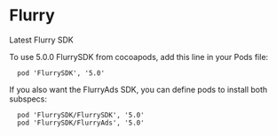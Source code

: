 Flurry
======

Latest Flurry SDK

To use 5.0.0 FlurrySDK from cocoapods, add this line in your Pods file:

```
  pod 'FlurrySDK', '5.0'
```


If you also want the FlurryAds SDK, you can define pods to install both subspecs:

```
  pod 'FlurrySDK/FlurrySDK', '5.0'
  pod 'FlurrySDK/FlurryAds', '5.0'
```
